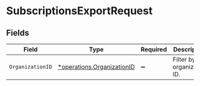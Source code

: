 # SubscriptionsExportRequest


## Fields

| Field                                                                   | Type                                                                    | Required                                                                | Description                                                             |
| ----------------------------------------------------------------------- | ----------------------------------------------------------------------- | ----------------------------------------------------------------------- | ----------------------------------------------------------------------- |
| `OrganizationID`                                                        | [*operations.OrganizationID](../../models/operations/organizationid.md) | :heavy_minus_sign:                                                      | Filter by organization ID.                                              |